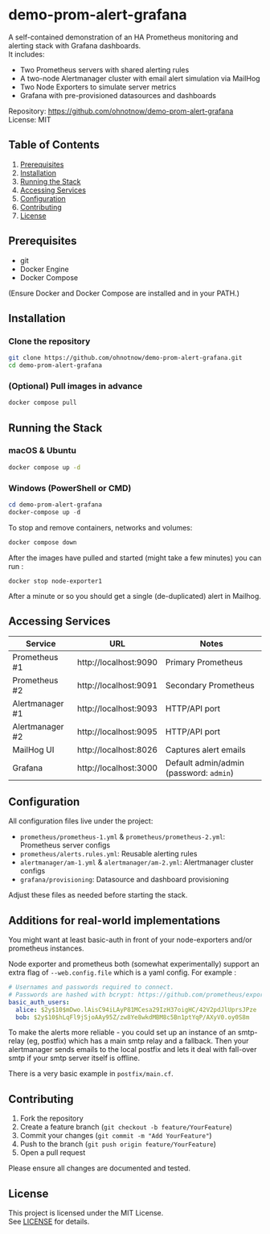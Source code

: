 # demo-prom-alert-grafana

A self-contained demonstration of an HA Prometheus monitoring and alerting stack with Grafana dashboards.  
It includes:
- Two Prometheus servers with shared alerting rules  
- A two-node Alertmanager cluster with email alert simulation via MailHog  
- Two Node Exporters to simulate server metrics  
- Grafana with pre-provisioned datasources and dashboards  

Repository: https://github.com/ohnotnow/demo-prom-alert-grafana  
License: MIT

## Table of Contents
1. [Prerequisites](#prerequisites)  
2. [Installation](#installation)  
3. [Running the Stack](#running-the-stack)  
4. [Accessing Services](#accessing-services)  
5. [Configuration](#configuration)  
6. [Contributing](#contributing)  
7. [License](#license)

## Prerequisites
- git  
- Docker Engine  
- Docker Compose  

(Ensure Docker and Docker Compose are installed and in your PATH.)

## Installation

### Clone the repository
```sh
git clone https://github.com/ohnotnow/demo-prom-alert-grafana.git
cd demo-prom-alert-grafana
```

### (Optional) Pull images in advance
```sh
docker compose pull
```

## Running the Stack

### macOS & Ubuntu
```sh
docker compose up -d
```

### Windows (PowerShell or CMD)
```powershell
cd demo-prom-alert-grafana
docker-compose up -d
```

To stop and remove containers, networks and volumes:
```sh
docker compose down
```

After the images have pulled and started (might take a few minutes) you can run :
```
docker stop node-exporter1
```
After a minute or so you should get a single (de-duplicated) alert in Mailhog.

## Accessing Services

| Service           | URL                         | Notes                                      |
|-------------------|-----------------------------|--------------------------------------------|
| Prometheus #1     | http://localhost:9090       | Primary Prometheus                         |
| Prometheus #2     | http://localhost:9091       | Secondary Prometheus                       |
| Alertmanager #1   | http://localhost:9093       | HTTP/API port                              |
| Alertmanager #2   | http://localhost:9095       | HTTP/API port                              |
| MailHog UI        | http://localhost:8026       | Captures alert emails                      |
| Grafana           | http://localhost:3000       | Default admin/admin (password: `admin`)    |

## Configuration

All configuration files live under the project:

- `prometheus/prometheus-1.yml` & `prometheus/prometheus-2.yml`: Prometheus server configs  
- `prometheus/alerts.rules.yml`: Reusable alerting rules  
- `alertmanager/am-1.yml` & `alertmanager/am-2.yml`: Alertmanager cluster configs  
- `grafana/provisioning`: Datasource and dashboard provisioning  

Adjust these files as needed before starting the stack.

## Additions for real-world implementations
You might want at least basic-auth in front of your node-exporters and/or prometheus instances.

Node exporter and prometheus both (somewhat experimentally) support an extra flag of `--web.config.file` which is a yaml config.  For example :

```yaml
# Usernames and passwords required to connect.
# Passwords are hashed with bcrypt: https://github.com/prometheus/exporter-toolkit/blob/master/docs/web-configuration.md#about-bcrypt.
basic_auth_users:
  alice: $2y$10$mDwo.lAisC94iLAyP81MCesa29IzH37oigHC/42V2pdJlUprsJPze
  bob: $2y$10$hLqFl9jSjoAAy95Z/zw8Ye8wkdMBM8c5Bn1ptYqP/AXyV0.oy0S8m
```

To make the alerts more reliable - you could set up an instance of an smtp-relay (eg, postfix) which has a main smtp relay and a fallback.  Then your alertmanager sends emails to the local postfix and lets it deal with fall-over smtp if your smtp server itself is offline.

There is a very basic example in `postfix/main.cf`.

## Contributing

1. Fork the repository  
2. Create a feature branch (`git checkout -b feature/YourFeature`)  
3. Commit your changes (`git commit -m "Add YourFeature"`)  
4. Push to the branch (`git push origin feature/YourFeature`)  
5. Open a pull request  

Please ensure all changes are documented and tested.

## License

This project is licensed under the MIT License.  
See [LICENSE](LICENSE) for details.

